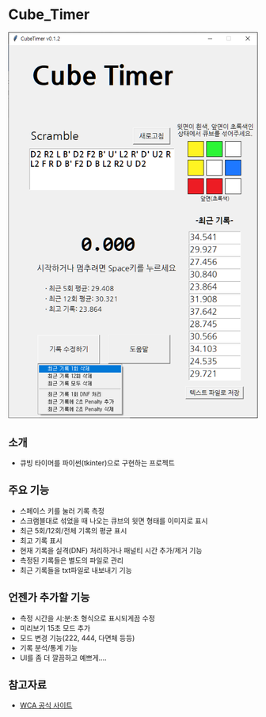 # Cube_Timer

![image_prv1](image/p1.png)

## 소개
* 큐빙 타이머를 파이썬(tkinter)으로 구현하는 프로젝트
## 주요 기능
* 스페이스 키를 눌러 기록 측정
* 스크램블대로 섞었을 때 나오는 큐브의 윗면 형태를 이미지로 표시
* 최근 5회/12회/전체 기록의 평균 표시
* 최고 기록 표시
* 현재 기록을 실격(DNF) 처리하거나 패널티 시간 추가/제거 기능
* 측정된 기록들은 별도의 파일로 관리
* 최근 기록들을 txt파일로 내보내기 기능
## 언젠가 추가할 기능
* 측정 시간을 시:분:초 형식으로 표시되게끔 수정
* 미리보기 15초 모드 추가
* 모드 변경 기능(222, 444, 다면체 등등)
* 기록 분석/통계 기능
* UI를 좀 더 깔끔하고 예쁘게....
## 참고자료
* [WCA 공식 사이트](https://www.worldcubeassociation.org/regulations/)

